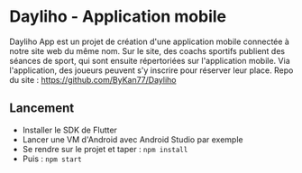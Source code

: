 # Dayliho - Application mobile

Dayliho App est un projet de création d'une application mobile connectée à notre site web du même nom.
Sur le site, des coachs sportifs publient des séances de sport, qui sont ensuite répertoriées sur l'application mobile. Via l'application, des joueurs peuvent s'y inscrire pour réserver leur place.
Repo du site : https://github.com/ByKan77/Dayliho

## Lancement

- Installer le SDK de Flutter
- Lancer une VM d'Android avec Android Studio par exemple
- Se rendre sur le projet et taper : `npm install`
- Puis : `npm start`
